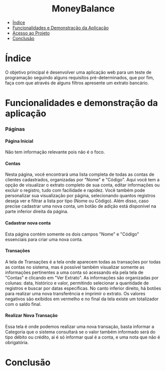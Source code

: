 
<h1 align="center"> MoneyBalance </h1>

* [Índice](#índice)
* [Funcionalidades e Demonstração da Aplicação](#funcionalidades-e-demonstração-da-aplicação)
* [Acesso ao Projeto](#acesso-ao-projeto)
* [Conclusão](#conclusão)

# Índice
O objetivo principal é desenvolver uma aplicação web para um teste de programação seguindo alguns requisitos pré-determinados,
que por fim, faça com que através de alguns filtros apresente um extrato bancário.

# Funcionalidades e demonstração da aplicação
### Páginas
#### Página Inicial
Não tem informação relevante pois não é o foco.

#### Contas
 Nesta página, você encontrará uma lista completa de todas as contas de clientes cadastrados, organizadas por "Nome" e "Código". Aqui você tem a opção de visualizar o extrato completo de sua conta, editar informações ou excluir o registro, tudo com facilidade e rapidez. Você também pode personalizar sua visualização por página, selecionando quantos registros deseja ver e filtrar a lista por tipo (Nome ou Código). Além disso, caso precise cadastrar uma nova conta, um botão de adição está disponível na parte inferior direita da página.
  
#### Cadastrar nova conta
Esta página contém somente os dois campos "Nome" e "Código" essenciais para criar uma nova conta.

#### Transações
  A tela de Transações é a tela onde aparecem todas as transações por todas as contas no sistema, mas é possível também visualizar somente as informações pertinentes a uma conta só acessando ela pela tela de "Contas" e clicando em "Ver Extrato".
 As informações são organizadas por colunas: data, histórico e valor, permitindo selecionar a quantidade de registros e buscar por datas específicas. No canto inferior direito, há botões para realizar uma nova transferência e imprimir o extrato.
 Os valores negativos são exibidos em vermelho e no final da tela existe um totalizador com o saldo final.

#### Realizar Nova Transação
  Essa tela é onde podemos realizar uma nova transação, basta informar a Categoria que o sistema consultará se o valor também informado
  será do tipo débito ou crédito, ai é só informar qual é a conta, e uma nota que não é obrigatória.

# Conclusão

